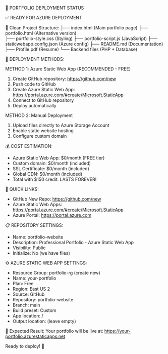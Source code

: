 🚀 PORTFOLIO DEPLOYMENT STATUS

✅ READY FOR AZURE DEPLOYMENT

📁 Clean Project Structure:
├── index.html (Main portfolio page)
├── portfolio.html (Alternative version)  
├── portfolio-style.css (Styling)
├── portfolio-script.js (JavaScript)
├── staticwebapp.config.json (Azure config)
├── README.md (Documentation)
├── Profile.pdf (Resume)
└── Backend files (PHP + Database)

🎯 DEPLOYMENT METHODS:

METHOD 1: Azure Static Web App (RECOMMENDED - FREE)
1. Create GitHub repository: https://github.com/new
2. Push code to GitHub
3. Create Azure Static Web App: https://portal.azure.com/#create/Microsoft.StaticApp
4. Connect to GitHub repository
5. Deploy automatically

METHOD 2: Manual Deployment
1. Upload files directly to Azure Storage Account
2. Enable static website hosting
3. Configure custom domain

💰 COST ESTIMATION:
- Azure Static Web App: $0/month (FREE tier)
- Custom domain: $0/month (included)
- SSL Certificate: $0/month (included)
- Global CDN: $0/month (included)
- Total with $150 credit: LASTS FOREVER!

🔗 QUICK LINKS:
- GitHub New Repo: https://github.com/new
- Azure Static Web Apps: https://portal.azure.com/#create/Microsoft.StaticApp
- Azure Portal: https://portal.azure.com

📋 REPOSITORY SETTINGS:
- Name: portfolio-website
- Description: Professional Portfolio - Azure Static Web App
- Visibility: Public
- Initialize: No (we have files)

⚙️ AZURE STATIC WEB APP SETTINGS:
- Resource Group: portfolio-rg (create new)
- Name: your-portfolio
- Plan: Free
- Region: East US 2
- Source: GitHub
- Repository: portfolio-website
- Branch: main
- Build preset: Custom
- App location: /
- Output location: (leave empty)

🎉 Expected Result:
Your portfolio will be live at: https://your-portfolio.azurestaticapps.net

Ready to deploy! 🚀